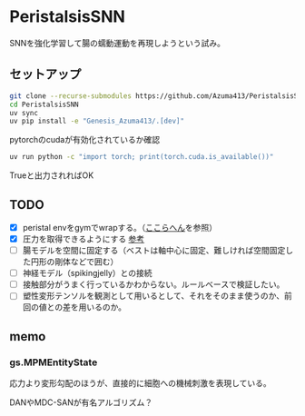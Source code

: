 # PeristalsisSNN
SNNを強化学習して腸の蠕動運動を再現しようという試み。

## セットアップ
```bash
git clone --recurse-submodules https://github.com/Azuma413/PeristalsisSNN.git
cd PeristalsisSNN
uv sync
uv pip install -e "Genesis_Azuma413/.[dev]"
```
pytorchのcudaが有効化されているか確認
```bash
uv run python -c "import torch; print(torch.cuda.is_available())"
```
Trueと出力されればOK

## TODO
- [x] peristal envをgymでwrapする。（[ここらへん](https://github.com/Azuma413/sound_dp/blob/main/env/genesis_env.py)を参照）
- [x] 圧力を取得できるようにする [参考](https://genesis-world.readthedocs.io/en/latest/_modules/genesis/engine/entities/mpm_entity.html#MPMEntity.get_state)
- [ ] 腸モデルを空間に固定する（ベストは軸中心に固定、難しければ空間固定した円形の剛体などで囲む）
- [ ] 神経モデル（spikingjelly）との接続
- [ ] 接触部分がうまく行っているかわからない。ルールベースで検証したい。
- [ ] 塑性変形テンソルを観測として用いるとして、それをそのまま使うのか、前回の値との差を用いるのか。

## memo
### gs.MPMEntityState
応力より変形勾配のほうが、直接的に細胞への機械刺激を表現している。

DANやMDC-SANが有名アルゴリズム？